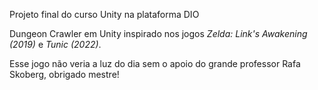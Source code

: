 Projeto final do curso Unity na plataforma DIO

Dungeon Crawler em Unity inspirado nos jogos _Zelda: Link's Awakening (2019)_ e _Tunic (2022)_.

Esse jogo não veria a luz do dia sem o apoio do grande professor Rafa Skoberg, obrigado mestre!
